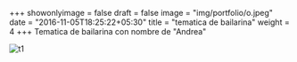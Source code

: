 +++
showonlyimage = false
draft = false
image = "img/portfolio/o.jpeg"
date = "2016-11-05T18:25:22+05:30"
title = "tematica de bailarina"
weight = 4
+++
Tematica de bailarina con nombre de "Andrea"

<!--more-->

![t1][1]

[1]: /img/o.jpeg 

